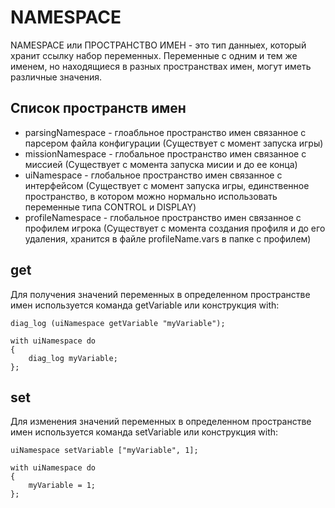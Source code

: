 # NAMESPACE
NAMESPACE или ПРОСТРАНСТВО ИМЕН - это тип данныех, который хранит ссылку набор переменных. Переменные с одним и тем же именем, но находящиеся в разных пространствах имен, могут иметь различные значения.
## Список пространств имен
* parsingNamespace - глоабльное пространство имен связанное с парсером файла конфигурации (Существует с момент запуска игры)
* missionNamespace - глобальное пространство имен связанное с миссией (Существует с момента запуска мисии и до ее конца)
* uiNamespace - глобальное пространство имен связанное с интерфейсом (Существует с момент запуска игры, единственное пространство, в котором можно нормально использовать переменные типа CONTROL и DISPLAY)
* profileNamespace - глобальное пространство имен связанное с профилем игрока (Существует с момента создания профиля и до его удаления, хранится в файле profileName.vars в папке с профилем)
## get
Для получения значений переменных в определенном пространстве имен используется команда getVariable или конструкция with:
```
diag_log (uiNamespace getVariable "myVariable");
```
```
with uiNamespace do
{
    diag_log myVariable;
};
```
## set
Для изменения значений переменных в определенном пространстве имен используется команда setVariable или конструкция with:
```
uiNamespace setVariable ["myVariable", 1];
```
```
with uiNamespace do
{
    myVariable = 1;
};
```